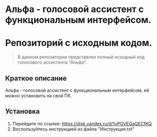 
# Альфа - голосовой ассистент с функциональным интерфейсом.
# Репозиторий с исходным кодом.
> В данном репозитории представлен полный исходный код голосового ассистента "Альфа".

## Краткое описание
Альфа - голосовой ассистент с функциональным интерфейсом, её можно установить на свой ПК.

## Установка
1) Перейдите по ссылке: https://disk.yandex.ru/d/1vPGVEQaQECfKQ
2) Воспользуйтесь инструкцией из файла "Инструкция.txt"

